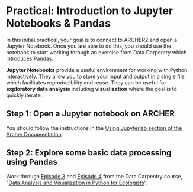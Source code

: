 # Practical: Introduction to Jupyter Notebooks & Pandas

In this initial practical, your goal is to connect to ARCHER2 and open a Jupyter Notebook. Once you are able to do this, you should use the notebook to start working through an exercise from Data Carpentry which introduces Pandas.

**Jupyter Notebooks** provide a useful environment for working with Python interactively. They allow you to store your input and output in a single file which facilitates reproducibility and reuse. They can be useful for **exploratory data analysis** including **visualisation** where the goal is to quickly iterate. 

## Step 1: Open a Jupyter notebook on ARCHER

You should follow the instructions in the [Using Jupyterlab section of the Archer Documentation](https://docs.archer2.ac.uk/user-guide/python/#using-jupyterlab-on-archer2). 

## Step 2: Explore some basic data processing using Pandas

Work through [Episode 3](https://datacarpentry.org/python-ecology-lesson/02-starting-with-data.html) and [Episode 4](https://datacarpentry.org/python-ecology-lesson/03-index-slice-subset.html) from the Data Carpentry course, "[Data Analysis and Visualization in Python for Ecologists](https://datacarpentry.org/python-ecology-lesson/)".

